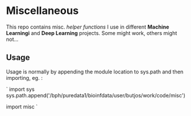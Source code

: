 # Miscellaneous

This repo contains misc. *helper functions* I use in different **Machine Learningi** and **Deep Learning** projects. Some might work, others might not...

## Usage
Usage is normally by appending the module location to sys.path and then importing, eg. :

`
import sys
sys.path.append('/bph/puredata1/bioinfdata/user/butjos/work/code/misc')

import misc
`

